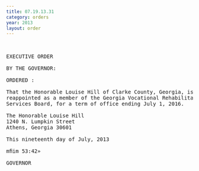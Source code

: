 ```yaml
---
title: 07.19.13.31
category: orders
year: 2013
layout: order
---
```


<pre> 

EXECUTIVE ORDER

BY THE GOVERNOR:

ORDERED :

That the Honorable Louise Hill of Clarke County, Georgia, is
reappointed as a member of the Georgia Vocational Rehabilitation
Services Board, for a term of office ending July 1, 2016.

The Honorable Louise Hill
1240 N. Lumpkin Street
Athens, Georgia 30601

This nineteenth day of July, 2013

mﬁim 53:42»

GOVERNOR

</pre>
